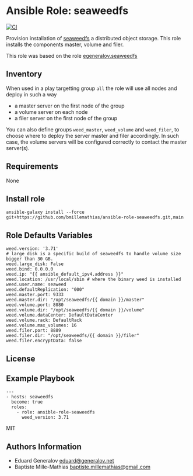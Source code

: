 # Ansible Role: seaweedfs

[![CI](https://github.com/bmillemathias/ansible-role-seaweedfs/workflows/CI/badge.svg?event=push)](https://github.com/bmillemathias/ansible-role-seaweedfs/actions?query=workflow%3ACI)

Provision installation of [seaweedfs](https://github.com/seaweedfs/seaweedfs) a distributed object storage.
This role installs the components master, volume and filer.

This role was based on the role [egeneralov.seaweedfs](https://github.com/egeneralov/seaweedfs)

## Inventory

When used in a play targetting group `all` the role will use all nodes and deploy in such a way

* a master server on the first node of the group
* a volume server on each node
* a filer server on the first node of the group

You can also define groups `weed_master`, `weed_volume` and `weed_filer`, to choose
where to deploy the server master and filer accordingly.
In such case, the volume servers will be configured correctly to contact the master server(s).

## Requirements

None

## Install role
```
ansible-galaxy install --force git+https://github.com/bmillemathias/ansible-role-seaweedfs.git,main
```

## Role Defaults Variables

    weed.version: '3.71'
    # large_disk is a specific build of seaweedfs to handle volume size bigger than 30 GB.
    weed.large_disk: False
    weed.bind: 0.0.0.0
    weed.ip: "{{ ansible_default_ipv4.address }}"
    weed.location: /usr/local/sbin # where the binary weed is installed
    weed.user.name: seaweed
    weed.defaultReplication: "000"
    weed.master.port: 9333
    weed.master.dir: "/opt/seaweedfs/{{ domain }}/master"
    weed.volume.port: 8080
    weed.volume.dir: "/opt/seaweedfs/{{ domain }}/volume"
    weed.volume.dataCenter: DefaultDataCenter
    weed.volume.rack: DefaultRack
    weed.volume.max_volumes: 16
    weed.filer.port: 8889
    weed.filer.dir: "/opt/seaweedfs/{{ domain }}/filer"
    weed.filer.encryptData: false

## License

## Example Playbook
```
---
- hosts: seaweedfs
  become: true
  roles:
    - role: ansible-role-seaweedfs
      weed_version: 3.71
```

MIT

## Authors Information

* Eduard Generalov <eduard@generalov.net>
* Baptiste Mille-Mathias <baptiste.millemathias@gmail.com>
